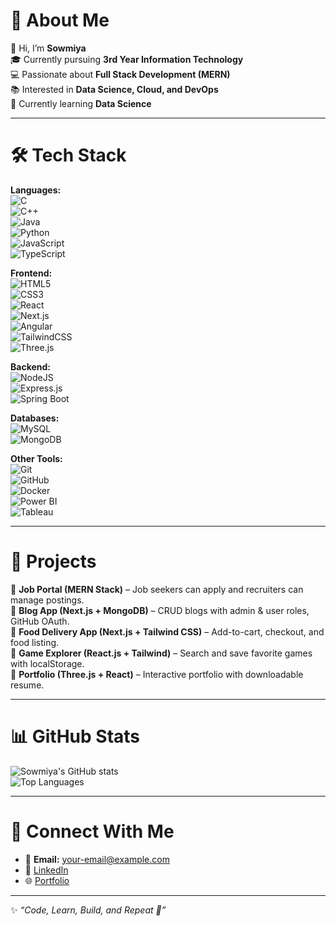 # 💫 About Me  
👋 Hi, I’m **Sowmiya**  
🎓 Currently pursuing **3rd Year Information Technology**  
💻 Passionate about **Full Stack Development (MERN)**  
📚 Interested in **Data Science, Cloud, and DevOps**  
🌱 Currently learning **Data Science**  

---

# 🛠️ Tech Stack  

**Languages:**  
![C](https://img.shields.io/badge/C-00599C?style=for-the-badge&logo=c&logoColor=white)  
![C++](https://img.shields.io/badge/C++-00599C?style=for-the-badge&logo=cplusplus&logoColor=white)  
![Java](https://img.shields.io/badge/Java-ED8B00?style=for-the-badge&logo=openjdk&logoColor=white)  
![Python](https://img.shields.io/badge/Python-3776AB?style=for-the-badge&logo=python&logoColor=white)  
![JavaScript](https://img.shields.io/badge/JavaScript-F7DF1E?style=for-the-badge&logo=javascript&logoColor=black)  
![TypeScript](https://img.shields.io/badge/TypeScript-007ACC?style=for-the-badge&logo=typescript&logoColor=white)  

**Frontend:**  
![HTML5](https://img.shields.io/badge/HTML5-E34F26?style=for-the-badge&logo=html5&logoColor=white)  
![CSS3](https://img.shields.io/badge/CSS3-1572B6?style=for-the-badge&logo=css3&logoColor=white)  
![React](https://img.shields.io/badge/React-20232A?style=for-the-badge&logo=react&logoColor=61DAFB)  
![Next.js](https://img.shields.io/badge/Next.js-000000?style=for-the-badge&logo=nextdotjs&logoColor=white)  
![Angular](https://img.shields.io/badge/Angular-DD0031?style=for-the-badge&logo=angular&logoColor=white)  
![TailwindCSS](https://img.shields.io/badge/Tailwind_CSS-38B2AC?style=for-the-badge&logo=tailwind-css&logoColor=white)  
![Three.js](https://img.shields.io/badge/Three.js-000000?style=for-the-badge&logo=three.js&logoColor=white)  

**Backend:**  
![NodeJS](https://img.shields.io/badge/Node.js-339933?style=for-the-badge&logo=node.js&logoColor=white)  
![Express.js](https://img.shields.io/badge/Express.js-000000?style=for-the-badge&logo=express&logoColor=white)  
![Spring Boot](https://img.shields.io/badge/Spring_Boot-6DB33F?style=for-the-badge&logo=springboot&logoColor=white)  

**Databases:**  
![MySQL](https://img.shields.io/badge/MySQL-005C84?style=for-the-badge&logo=mysql&logoColor=white)  
![MongoDB](https://img.shields.io/badge/MongoDB-4EA94B?style=for-the-badge&logo=mongodb&logoColor=white)  

**Other Tools:**  
![Git](https://img.shields.io/badge/Git-F05032?style=for-the-badge&logo=git&logoColor=white)  
![GitHub](https://img.shields.io/badge/GitHub-100000?style=for-the-badge&logo=github&logoColor=white)  
![Docker](https://img.shields.io/badge/Docker-2496ED?style=for-the-badge&logo=docker&logoColor=white)  
![Power BI](https://img.shields.io/badge/Power_BI-F2C811?style=for-the-badge&logo=powerbi&logoColor=black)  
![Tableau](https://img.shields.io/badge/Tableau-E97627?style=for-the-badge&logo=tableau&logoColor=white)  

---

# 🌟 Projects  

🔹 **Job Portal (MERN Stack)** – Job seekers can apply and recruiters can manage postings.  
🔹 **Blog App (Next.js + MongoDB)** – CRUD blogs with admin & user roles, GitHub OAuth.  
🔹 **Food Delivery App (Next.js + Tailwind CSS)** – Add-to-cart, checkout, and food listing.  
🔹 **Game Explorer (React.js + Tailwind)** – Search and save favorite games with localStorage.  
🔹 **Portfolio (Three.js + React)** – Interactive portfolio with downloadable resume.  

---

# 📊 GitHub Stats  

![Sowmiya's GitHub stats](https://github-readme-stats.vercel.app/api?username=Sowmiya&show_icons=true&theme=radical)  
![Top Languages](https://github-readme-stats.vercel.app/api/top-langs/?username=Sowmiya&layout=compact&theme=radical)  

---

# 🤝 Connect With Me  

- 📧 **Email:** your-email@example.com  
- 💼 [LinkedIn](https://linkedin.com/in/your-linkedin)  
- 🌐 [Portfolio](https://your-portfolio-link.com)  

---

✨ *“Code, Learn, Build, and Repeat 🚀”*
